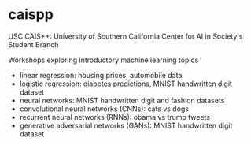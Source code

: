 # caispp

USC CAIS++: University of Southern California Center for AI in Society's Student Branch 

Workshops exploring introductory machine learning topics 
- linear regression: housing prices, automobile data 
- logistic regression: diabetes predictions, MNIST handwritten digit dataset 
- neural networks: MNIST handwritten digit and fashion datasets 
- convolutional neural networks (CNNs): cats vs dogs 
- recurrent neural networks (RNNs): obama vs trump tweets
- generative adversarial networks (GANs): MNIST handwritten digit dataset 
